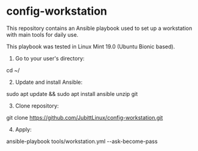 # config-workstation

This repository contains an Ansible playbook used to set up a workstation with main tools for daily use.

This playbook was tested in Linux Mint 19.0 (Ubuntu Bionic based).

1. Go to your user's directory:

cd ~/

2. Update and install Ansible:

sudo apt update && sudo apt install ansible unzip git

3. Clone repository:

git clone https://github.com/JubittLinux/config-workstation.git

4. Apply:

ansible-playbook tools/workstation.yml --ask-become-pass
